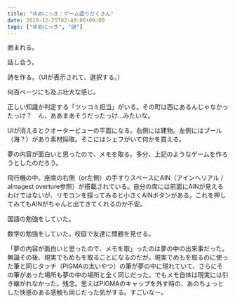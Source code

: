 ```yaml
---
title: "ゆめにっき：ゲーム盛りだくさん"
date: 2019-12-25T02:49:00+09:00
tags: ["ゆめにっき", "謎"]
---
```


囲まれる。

話し合う。

詩を作る。（UIが表示されて、選択する。）

何百ページにも及ぶ壮大な感じ。

正しい知識か判定する「ツッコミ担当」がいる。その町は西にあるんじゃなかったっけ？　ん、ああまあそうだったっけ...みたいな。

UIが消えるとクオータービューの平面になる。右側には建物。左側にはプール（海？）があり素材採取。そこにはシェフがいて何かを買える。

夢の内容が面白いと思ったので、メモを取る。多分、上記のようなゲームを作ろうとしたのだろう。

飛行機の中。座席の右側（or左側）の手すりスペースにAIN（アインへリアル / almagest overture参照）が搭載されている。自分の席には前面にAINが見えるわけではないが、リモコンを探ってみると小さくAINボタンがある。これを押してみてもAINがちゃんと出てきてくれるのか不安。

国語の勉強をしていた。

数学の勉強をしていた。校庭で友達に問題を見せる。

「夢の内容が面白いと思ったので、メモを取」ったのは夢の中の出来事だった。無論その後、現実でもめもを取ることになるのだが。現実でめもを取るのに使った筆と同じタッチ（PIGMAの太いやつ）の筆が夢の中に現れていて、さらにその筆があった場所も夢の中の場所と全く同じだった。でもメモ自体は現実には引き継がれなかった。残念。思えばPIGMAのキャップを外す時の、あのちょっとした快感のある感触も同じだった気がする。すごいなー。
